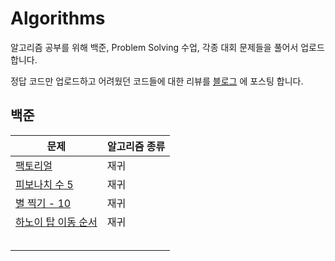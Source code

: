 # Algorithms



알고리즘 공부를 위해 백준, Problem Solving 수업, 각종 대회 문제들을 풀어서 업로드 합니다. 

정답 코드만 업로드하고 어려웠던 코드들에 대한 리뷰를 [블로그](https://yjksw.github.io/) 에 포스팅 합니다. 



## 백준

| 문제                                                         | 알고리즘 종류 |
| ------------------------------------------------------------ | ------------- |
| [팩토리얼](https://www.acmicpc.net/problem/10872)            | 재귀          |
| [피보나치 수 5](https://www.acmicpc.net/problem/10870)       | 재귀          |
| [별 찍기 - 10](https://www.acmicpc.net/problem/2447)         | 재귀          |
| [하노이 탑 이동 순서](https://www.acmicpc.net/problem/11729) | 재귀          |
|                                                              |               |
|                                                              |               |
|                                                              |               |
|                                                              |               |
|                                                              |               |

